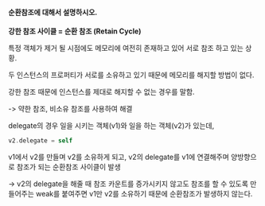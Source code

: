 #### 순환참조에 대해서 설명하시오.



**강한 참조 사이클 = 순환 참조 (Retain Cycle)**

특정 객체가 제거 될 시점에도 메모리에 여전히 존재하고 있어 서로 참조 하고 있는 상황.

두 인스턴스의 프로퍼티가 서로를 소유하고 있기 때문에 메모리를 해지할 방법이 없다. 



강한 참조 때문에 인스턴스를 제대로 해지할 수 없는 경우를 말함. 

-> 약한 참조, 비소유 참조를 사용하여 해결 



delegate의 경우 일을 시키는 객체(v1)와 일을 하는 객체(v2)가 있는데, 

```swift
v2.delegate = self
```

v1에서 v2를 만들며 v2를 소유하게 되고, v2의 delegate를 v1에 연결해주며 양방향으로 참조가 되는 순환참조 사이클이 발생

-> v2의 delegate을 해줄 때 참조 카운트를 증가시키지 않고도 참조를 할 수 있도록 만들어주는 weak를 붙여주면 v1만 v2를 소유하기 때문에 순환참조가 발생하지 않는다.

